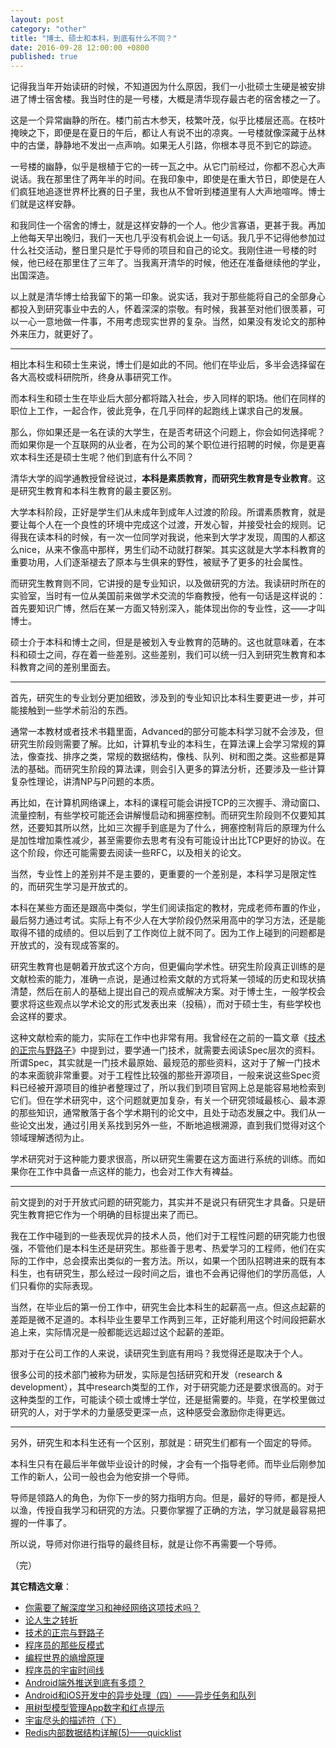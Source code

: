 ```yaml
---
layout: post
category: "other"
title: "博士、硕士和本科，到底有什么不同？"
date: 2016-09-28 12:00:00 +0800
published: true
---
```


记得我当年开始读研的时候，不知道因为什么原因，我们一小批硕士生硬是被安排进了博士宿舍楼。我当时住的是一号楼，大概是清华现存最古老的宿舍楼之一了。

这是一个异常幽静的所在。楼门前古木参天，枝繁叶茂，似乎比楼层还高。在枝叶掩映之下，即便是在夏日的午后，都让人有说不出的凉爽。一号楼就像深藏于丛林中的古堡，静静地不发出一点声响。如果无人引路，你根本寻觅不到它的踪迹。

<!--more-->

一号楼的幽静，似乎是根植于它的一砖一瓦之中。从它门前经过，你都不忍心大声说话。我在那里住了两年半的时间。在我印象中，即使是在重大节日，即使是在人们疯狂地追逐世界杯比赛的日子里，我也从不曾听到楼道里有人大声地喧哗。博士们就是这样安静。

和我同住一个宿舍的博士，就是这样安静的一个人。他少言寡语，更甚于我。再加上他每天早出晚归，我们一天也几乎没有机会说上一句话。我几乎不记得他参加过什么社交活动，整日里只是忙于导师的项目和自己的论文。我刚住进一号楼的时候，他已经在那里住了三年了。当我离开清华的时候，他还在准备继续他的学业，出国深造。

以上就是清华博士给我留下的第一印象。说实话，我对于那些能将自己的全部身心都投入到研究事业中去的人，怀着深深的崇敬。有时候，我甚至对他们很羡慕，可以一心一意地做一件事，不用考虑现实世界的复杂。当然，如果没有发论文的那种外来压力，就更好了。

---

相比本科生和硕士生来说，博士们是如此的不同。他们在毕业后，多半会选择留在各大高校或科研院所，终身从事研究工作。

而本科生和硕士生在毕业后大部分都将踏入社会，步入同样的职场。他们在同样的职位上工作，一起合作，彼此竞争，在几乎同样的起跑线上谋求自己的发展。

那么，你如果还是一名在读的大学生，在是否考研这个问题上，你会如何选择呢？而如果你是一个互联网的从业者，在为公司的某个职位进行招聘的时候，你是更喜欢本科生还是硕士生呢？他们到底有什么不同？

清华大学的阎学通教授曾经说过，**本科是素质教育，而研究生教育是专业教育**。这是研究生教育和本科生教育的最主要区别。

大学本科阶段，正好是学生们从未成年到成年人过渡的阶段。所谓素质教育，就是要让每个人在一个良性的环境中完成这个过渡，开发心智，并接受社会的规则。记得我在读本科的时候，有一次一位同学对我说，他来到大学才发现，周围的人都这么nice，从来不像高中那样，男生们动不动就打群架。其实这就是大学本科教育的重要功用，人们逐渐褪去了原本与生俱来的野性，被赋予了更多的社会属性。

而研究生教育则不同，它讲授的是专业知识，以及做研究的方法。我读研时所在的实验室，当时有一位从美国前来做学术交流的华裔教授，他有一句话是这样说的：首先要知识广博，然后在某一方面又特别深入，能体现出你的专业性，这——才叫博士。

硕士介于本科和博士之间，但是是被划入专业教育的范畴的。这也就意味着，在本科和硕士之间，存在着一些差别。这些差别，我们可以统一归入到研究生教育和本科教育之间的差别里面去。

---

首先，研究生的专业划分更加细致，涉及到的专业知识比本科生要更进一步，并可能接触到一些学术前沿的东西。

通常一本教材或者技术书籍里面，Advanced的部分可能本科学习就不会涉及，但研究生阶段则需要了解。比如，计算机专业的本科生，在算法课上会学习常规的算法，像查找、排序之类，常规的数据结构，像栈、队列、树和图之类。这些都是算法的基础。而研究生阶段的算法课，则会引入更多的算法分析，还要涉及一些计算复杂性理论，讲清NP与P问题的本质。

再比如，在计算机网络课上，本科的课程可能会讲授TCP的三次握手、滑动窗口、流量控制，有些学校可能还会讲解慢启动和拥塞控制。而研究生阶段则不仅要知其然，还要知其所以然，比如三次握手到底是为了什么，拥塞控制背后的原理为什么是加性增加乘性减少，甚至需要你去思考有没有可能设计出比TCP更好的协议。在这个阶段，你还可能需要去阅读一些RFC，以及相关的论文。

当然，专业性上的差别并不是主要的，更重要的一个差别是，本科学习是限定性的，而研究生学习是开放式的。

本科在某些方面还是跟高中类似，学生们阅读指定的教材，完成老师布置的作业，最后努力通过考试。实际上有不少人在大学阶段仍然采用高中的学习方法，还是能取得不错的成绩的。但以后到了工作岗位上就不同了。因为工作上碰到的问题都是开放式的，没有现成答案的。

研究生教育也是朝着开放式这个方向，但更偏向学术性。研究生阶段真正训练的是文献检索的能力，准确一点说，是通过检索文献的方式将某一领域的历史和现状搞清楚，然后在前人的基础上提出自己的观点或解决方案。对于博士生，一般学校会要求将这些观点以学术论文的形式发表出来（投稿），而对于硕士生，有些学校也会这样的要求。

这种文献检索的能力，实际在工作中也非常有用。我曾经在之前的一篇文章《[技术的正宗与野路子](/posts/blog-programmer-learn.html)》中提到过，要学通一门技术，就需要去阅读Spec层次的资料。所谓Spec，其实就是一门技术最原始、最规范的那些资料，这对于了解一门技术的本来面貌非常重要。对于工程性比较强的那些开源项目，一般来说这些Spec资料已经被开源项目的维护者整理过了，所以我们到项目官网上总是能容易地检索到它们。但在学术研究中，这个问题就更加复杂，有关一个研究领域最核心、最本源的那些知识，通常散落于各个学术期刊的论文中，且处于动态发展之中。我们从一些论文出发，通过引用关系找到另外一些，不断地追根溯源，直到我们觉得对这个领域理解透彻为止。

学术研究对于这种能力要求很高，所以研究生需要在这方面进行系统的训练。而如果你在工作中具备一点这样的能力，也会对工作大有裨益。

---

前文提到的对于开放式问题的研究能力，其实并不是说只有研究生才具备。只是研究生教育把它作为一个明确的目标提出来了而已。

我在工作中碰到的一些表现优异的技术人员，他们对于工程性问题的研究能力也很强，不管他们是本科生还是研究生。那些善于思考、热爱学习的工程师，他们在实际的工作中，总会摸索出类似的一套方法。所以，如果一个团队招聘进来的既有本科生，也有研究生，那么经过一段时间之后，谁也不会再记得他们的学历高低，人们只看你的实际表现。

当然，在毕业后的第一份工作中，研究生会比本科生的起薪高一点。但这点起薪的差距是微不足道的。本科毕业生要早工作两到三年，正好能利用这个时间段把薪水追上来，实际情况是一般都能远远超过这个起薪的差距。

那对于在公司工作的人来说，读研究生到底有用吗？我觉得还是取决于个人。

很多公司的技术部门被称为研发，实际是包括研究和开发（research & development），其中research类型的工作，对于研究能力还是要求很高的。对于这种类型的工作，可能读个硕士或博士学位，还是挺需要的。毕竟，在学校里做过研究的人，对于学术的力量感受更深一点，这种感受会激励你走得更远。

---

另外，研究生和本科生还有一个区别，那就是：研究生们都有一个固定的导师。

本科生只有在最后半年做毕业设计的时候，才会有一个指导老师。而毕业后刚参加工作的新人，公司一般也会为他安排一个导师。

导师是领路人的角色，为你下一步的努力指明方向。但是，最好的导师，都是授人以渔，传授自我学习和研究的方法。只要你掌握了正确的方法，学习就是最容易把握的一件事了。

所以说，导师对你进行指导的最终目标，就是让你不再需要一个导师。

（完）


**其它精选文章**：

* [你需要了解深度学习和神经网络这项技术吗？](/posts/blog-neural-nets.html)
* [论人生之转折](http://mp.weixin.qq.com/s?__biz=MzA4NTg1MjM0Mg==&mid=2657261385&idx=1&sn=56b335b4f33546c5baa41a1c7f1b6551#rd)
* [技术的正宗与野路子](http://mp.weixin.qq.com/s?__biz=MzA4NTg1MjM0Mg==&mid=2657261357&idx=1&sn=ebb11a1623e00ca8e6ad55c9ad6b2547#rd)
* [程序员的那些反模式](/posts/blog-programmer-anti-pattern.html)
* [编程世界的熵增原理](http://mp.weixin.qq.com/s?__biz=MzA4NTg1MjM0Mg==&mid=2657261372&idx=1&sn=89c5b0fa1e9e339ee220d0c30001d01a#rd)
* [程序员的宇宙时间线](http://mp.weixin.qq.com/s?__biz=MzA4NTg1MjM0Mg==&mid=2657261318&idx=1&sn=f7588db0d44a1c1842674d6465ca709e#rd)
* [Android端外推送到底有多烦？](http://mp.weixin.qq.com/s?__biz=MzA4NTg1MjM0Mg==&mid=2657261350&idx=1&sn=6cea730ef5a144ac243f07019fb43076#rd)
* [Android和iOS开发中的异步处理（四）——异步任务和队列](/posts/blog-series-async-task-4.html)
* [用树型模型管理App数字和红点提示](http://mp.weixin.qq.com/s?__biz=MzA4NTg1MjM0Mg==&mid=2657261255&idx=1&sn=01ab92edada77803fc4ab7a575453d97&scene=19#wechat_redirect)
* [宇宙尽头的描述符（下）](http://mp.weixin.qq.com/s?__biz=MzA4NTg1MjM0Mg==&mid=2657261342&idx=1&sn=0adc539ce9b4632aac96a447b7431532#rd)
* [Redis内部数据结构详解(5)——quicklist](http://mp.weixin.qq.com/s?__biz=MzA4NTg1MjM0Mg==&mid=2657261335&idx=1&sn=053d72a348be2e78040f3847f4092d92&scene=19#wechat_redirect)
